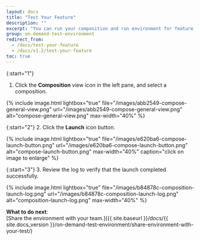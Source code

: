 ```yaml
---
layout: docs
title: "Test Your Feature"
description: ""
excerpt: "You can run your composition and run environment for feature testing purposes."
group: on-demand-test-environment
redirect_from:
  - /docs/test-your-feature
  - /docs/v1.2/test-your-feature
toc: true
---
```

{:start="1"}
1. Click the **Composition** view icon in the left pane, and select a composition.

{% include 
image.html 
lightbox="true" 
file="/images/abb2549-compose-general-view.png" 
url="/images/abb2549-compose-general-view.png"
alt="compose-general-view.png" 
max-width="40%"
%}

{:start="2"}
2. Click the **Launch** icon button.

{% include 
image.html 
lightbox="true" 
file="/images/e620ba6-compose-launch-button.png" 
url="/images/e620ba6-compose-launch-button.png"
alt="compose-launch-button.png" 
max-width="40%"
caption="click on image to enlarge"
%}

{:start="3"}
3. Review the log to verify that the launch completed successfully.

{% include 
image.html 
lightbox="true" 
file="/images/b84878c-composition-launch-log.png" 
url="/images/b84878c-composition-launch-log.png"
alt="composition-launch-log.png" 
max-width="40%"
%}

**What to do next**:    
[Share the environment with your team.]({{ site.baseurl }}/docs/{{ site.docs_version }}/on-demand-test-environment/share-environment-with-your-test/)
